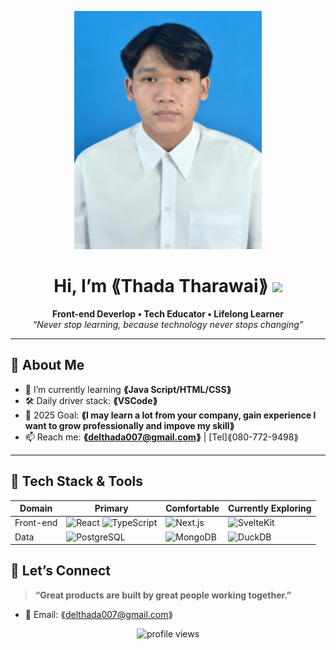 <!-- Banner / Cover -->
<p align="center">
  <img src="img\0303c538-76df-423b-9152-f136cbd34cb7.jpg" alt="header image" />
</p>

<h1 align="center">Hi, I’m ⟪Thada Tharawai⟫ <img height="30" src="https://em-content.zobj.net/thumbs/120/apple/354/waving-hand_1f44b.png" /></h1>

<p align="center">
  <strong>Front-end Deverlop • Tech Educator • Lifelong Learner</strong><br/>
  <em>“Never stop learning, because technology never stops changing”</em>
</p>

---

## 🚀 About Me
- 🌱  I’m currently learning **⟪Java Script/HTML/CSS⟫**  
- 🛠  Daily driver stack: **⟪VSCode⟫**  
- 🎯  2025 Goal: **⟪I may learn a lot from your company, gain experience I want to grow professionally and impove my skill⟫**  
- 📫  Reach me: **⟪delthada007@gmail.com⟫** | [Tel]⟪080-772-9498⟫

---

## 🧰 Tech Stack & Tools
<div align="center">

| Domain | Primary | Comfortable | Currently Exploring |
|--------|---------|-------------|---------------------|
| Front-end | ![React](https://img.shields.io/badge/React-20232A?logo=react&logoColor=61DAFB) ![TypeScript](https://img.shields.io/badge/TypeScript-007ACC?logo=typescript&logoColor=white) | ![Next.js](https://img.shields.io/badge/Next.js-000?logo=nextdotjs) | ![SvelteKit](https://img.shields.io/badge/SvelteKit-FF3E00?logo=svelte&logoColor=white) |
| Data | ![PostgreSQL](https://img.shields.io/badge/PostgreSQL-4169E1?logo=postgresql&logoColor=white) | ![MongoDB](https://img.shields.io/badge/MongoDB-47A248?logo=mongodb&logoColor=white) | ![DuckDB](https://img.shields.io/badge/DuckDB-FFC700?logoColor=000) |


</div>


## 🤝 Let’s Connect
> **“Great products are built by great people working together.”**

- 💌 Email: ⟪delthada007@gmail.com⟫  



<p align="center">
  <img src="https://komarev.com/ghpvc/?username=⟪USERNAME⟫&style=flat-square" alt="profile views"/>
</p>
